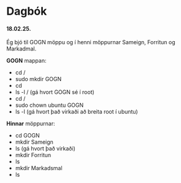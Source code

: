 # Dagbók

#### 18.02.25.
Ég bjó til GOGN möppu og í henni möppurnar Sameign, Forritun og Markadmal.

**GOGN** mappan:
* cd /
* sudo mkdir GOGN
* cd
* ls -l / (gá hvort GOGN sé í root)
* cd /
* sudo chown ubuntu GOGN
* ls -l  (gá hvort það virkaði að breita root í ubuntu)

**Hinnar** möppurnar:
* cd GOGN
* mkdir Sameign
* ls  (gá hvort það virkaði)
* mkdir Forritun
* ls
* mkdir Markadsmal
* ls
